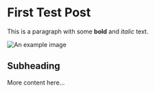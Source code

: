 # First Test Post

This is a paragraph with some **bold** and *italic* text.

![An example image](/images/first-post/example.jpg)

## Subheading

More content here...
